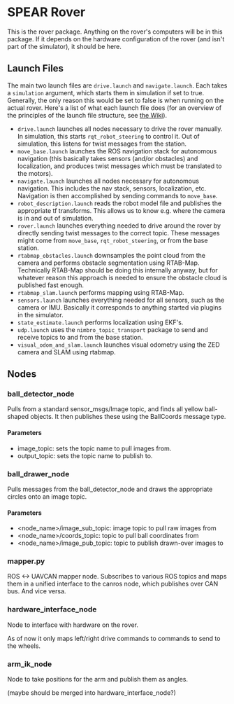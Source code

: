 # SPEAR Rover #

This is the rover package. Anything on the rover's computers will be in this package.
If it depends on the hardware configuration of the rover (and isn't part of the simulator), it should be here.

## Launch Files

The main two launch files are `drive.launch` and `navigate.launch`.
Each takes a `simulation` argument, which starts them in simulation if set to true.
Generally, the only reason this would be set to false is when running on the actual rover.
Here's a list of what each launch file does (for an overview of the principles of the launch file structure, see [the Wiki](https://github.com/UofA-SPEAR/software/wiki/Launch-file-structure)).

- `drive.launch` launches all nodes necessary to drive the rover manually. In simulation, this starts `rqt_robot_steering` to control it. Out of simulation, this listens for twist messages from the station.
- `move_base.launch` launches the ROS navigation stack for autonomous navigation (this basically takes sensors (and/or obstacles) and localization, and produces twist messages which must be translated to the motors).
- `navigate.launch` launches all nodes necessary for autonomous navigation. This includes the nav stack, sensors, localization, etc. Navigation is then accomplished by sending commands to `move_base`.
- `robot_description.launch` reads the robot model file and publishes the appropriate tf transforms. This allows us to know e.g. where the camera is in and out of simulation.
- `rover.launch` launches everything needed to drive around the rover by directly sending twist messages to the correct topic. These messages might come from `move_base`, `rqt_robot_steering`, or from the base station.
- `rtabmap_obstacles.launch` downsamples the point cloud from the camera and performs obstacle segmentation using RTAB-Map. Technically RTAB-Map should be doing this internally anyway, but for whatever reason this approach is needed to ensure the obstacle cloud is published fast enough.
- `rtabmap_slam.launch` performs mapping using RTAB-Map.
- `sensors.launch` launches everything needed for all sensors, such as the camera or IMU. Basically it corresponds to anything started via plugins in the simulator.
- `state_estimate.launch` performs localization using EKF's.
- `udp.launch` uses the `nimbro_topic_transport` package to send and receive topics to and from the base station. 
- `visual_odom_and_slam.launch` launches visual odometry using the ZED camera and SLAM using rtabmap.

## Nodes

### ball_detector_node

Pulls from a standard sensor_msgs/Image topic, and finds all yellow ball-shaped objects.
It then publishes these using the BallCoords message type.

#### Parameters

- image_topic: sets the topic name to pull images from.
- output_topic: sets the topic name to publish to.

### ball_drawer_node

Pulls messages from the ball_detector_node and draws the appropriate circles onto an image topic.

#### Parameters

- <node_name>/image_sub_topic: image topic to pull raw images from
- <node_name>/coords_topic: topic to pull ball coordinates from
- <node_name>/image_pub_topic: topic to publish drawn-over images to

### mapper.py

ROS <-> UAVCAN mapper node.
Subscribes to various ROS topics and maps them in a unified interface to the canros node,
which publishes over CAN bus. And vice versa.

### hardware_interface_node

Node to interface with hardware on the rover.

As of now it only maps left/right drive commands to commands to send to the wheels.

### arm_ik_node

Node to take positions for the arm and publish them as angles.

(maybe should be merged into hardware_interface_node?)
